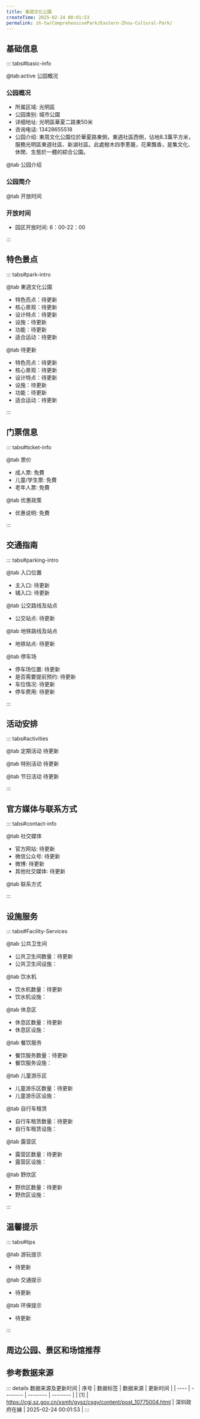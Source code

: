 ```yaml
---
title: 東週文化公園
createTime: 2025-02-24 00:01:53
permalink: zh-tw/ComprehensivePark/Eastern-Zhou-Cultural-Park/
---
```



<script setup>
import ImageSwiper from '/.vuepress/theme/components/ImageSwiper.vue'
// 轮播图数据
const swiperItems = [
    {
                link: 'https://cgj.sz.gov.cn/img/4/4005/4005858/10775004.jpg',
                title: '東週文化公園',
                description: '',
                author: '深圳政府在線',
                date: '2025/02/25'
                },
  {
                link: 'https://cgj.sz.gov.cn/img/4/4005/4005858/10775004.jpg',
                title: '東週文化公園',
                description: '',
                author: '深圳政府在線',
                date: '2025/02/25'
                }
]
// 配置项
const swiperConfig = {
  height: 500,
  showInfo: true
}
</script>
<!-- 轮播图组件 -->
<ImageSwiper :items="swiperItems" :config="swiperConfig" />



## 基础信息

::: tabs#basic-info

@tab:active 公园概况
### 公园概况
- 所属区域: 光明區
- 公园类别: 城市公園
- 详细地址: 光明區華夏二路東50米
- 咨询电话: 13428655518
- 公园介绍: 東周文化公園位於華夏路東側，東週社區西側，佔地8.3萬平方米，服務光明區東週社區、新湖社區。此處樹木四季蔥蘢，花果飄香，是集文化、休閒、生態於一體的綜合公園。

@tab 公园介绍
### 公园简介
@tab 开放时间
### 开放时间
- 园区开放时间: 6：00-22：00

:::

## 特色景点

::: tabs#park-intro

@tab 東週文化公園
<ImageCard
image="https://cgj.sz.gov.cn/images/index20230710_1.png"
    title="東週文化公園"
    description="東週文化公園分文化展示區、休閒娛樂區、生態體驗區，有藝術文化廣場、展示台、活動健身中心、兒童樂園、歌舞中心、休閒廣場等景點，經緯相錯、縱橫有致，充分體現了「清、淨、幽、和」的自然生態城市景觀。"
    date=""
    author="深圳政府在線"
/>


- 特色亮点：待更新
- 核心景观：待更新
- 设计特点：待更新
- 设施：待更新
- 功能：待更新
- 适合运动：待更新

@tab 待更新
<ImageCard
image="https://cgj.sz.gov.cn/images/index20230710_1.png"
    title="東週文化公園"
    description="東週文化公園分文化展示區、休閒娛樂區、生態體驗區，有藝術文化廣場、展示台、活動健身中心、兒童樂園、歌舞中心、休閒廣場等景點，經緯相錯、縱橫有致，充分體現了「清、淨、幽、和」的自然生態城市景觀。"
    date=""
    author="深圳政府在線"
/>


- 特色亮点：待更新
- 核心景观：待更新
- 设计特点：待更新
- 设施：待更新
- 功能：待更新
- 适合运动：待更新

:::

## 门票信息

::: tabs#ticket-info

@tab 票价
- 成人票: 免費
- 儿童/学生票: 免費
- 老年人票: 免費

@tab 优惠政策
- 优惠说明: 免費

:::

## 交通指南

::: tabs#parking-intro

@tab 入口位置
- 主入口: 待更新
- 辅入口: 待更新

@tab 公交路线及站点
- 公交站点: 待更新

@tab 地铁路线及站点
- 地铁站点: 待更新

@tab 停车场
- 停车场位置: 待更新
- 是否需要提前预约: 待更新
- 车位情况: 待更新
- 停车费用: 待更新

:::

## 活动安排

::: tabs#activities

@tab 定期活动
待更新

@tab 特别活动
待更新

@tab 节日活动
待更新

:::

## 官方媒体与联系方式

::: tabs#contact-info

@tab 社交媒体
- 官方网站: 待更新
- 微信公众号: 待更新
- 微博: 待更新
- 其他社交媒体: 待更新

@tab 联系方式

:::

## 设施服务

::: tabs#Facility-Services

@tab 公共卫生间
- 公共卫生间数量：待更新
- 公共卫生间设施：

@tab 饮水机
- 饮水机数量：待更新
- 饮水机设施：

@tab 休息区
- 休息区数量：待更新
- 休息区设施：

@tab 餐饮服务
- 餐饮服务数量：待更新
- 餐饮服务设施：

@tab 儿童游乐区
- 儿童游乐区数量：待更新
- 儿童游乐区设施：

@tab 自行车租赁
- 自行车租赁数量：待更新
- 自行车租赁设施：

@tab 露营区
- 露营区数量：待更新
- 露营区设施：

@tab 野炊区
- 野炊区数量：待更新
- 野炊区设施：

:::

## 温馨提示

::: tabs#tips

@tab 游玩提示
- 待更新

@tab 交通提示
- 待更新

@tab 环保提示
- 待更新

:::

## 周边公园、景区和场馆推荐

<CardGrid>
  <ImageCard
        image="https://cgj.sz.gov.cn/img/4/4005/4005859/10775005.jpg"
        title="紅花山公園"
        description="紅花山公園位於深圳市光明區公明街道，鄰近公明街道辦事處及公明中學。園內一高一低的山脊相連，兩座山頭上分別建有兩座大小不一的休閒亭。登上百公尺高的紅花山極目遠眺，樓群與樹木花草相互掩映。公園依山就勢打造登山無障礙通道；增設南入口「天圓地方」特色水景，保留深圳體量最大的蒲葵林並優化利用林下空間形成文化、康養場地。兒童活動區"
        href="zh-tw/ComprehensivePark/Honghuashan Park"
        author="深圳政府在線"
        date="2025/01/02"
      />
      <ImageCard
        image="https://cgj.sz.gov.cn/img/4/4005/4005859/10775005.jpg"
        title="紅花山公園"
        description="紅花山公園位於深圳市光明區公明街道，鄰近公明街道辦事處及公明中學。園內一高一低的山脊相連，兩座山頭上分別建有兩座大小不一的休閒亭。登上百公尺高的紅花山極目遠眺，樓群與樹木花草相互掩映。公園依山就勢打造登山無障礙通道；增設南入口「天圓地方」特色水景，保留深圳體量最大的蒲葵林並優化利用林下空間形成文化、康養場地。兒童活動區"
        href="zh-tw/ComprehensivePark/Honghuashan Park"
        author="深圳政府在線"
        date="2025/01/02"
      />
    </CardGrid>


## 参考数据来源

::: details 数据来源及更新时间
| 序号 | 数据标签 | 数据来源 | 更新时间 |
| ---- | -------- | -------- | -------- |
| [1] | https://cgj.sz.gov.cn/xsmh/gysz/csgy/content/post_10775004.html | 深圳政府在線 | 2025-02-24 00:01:53 |
:::

